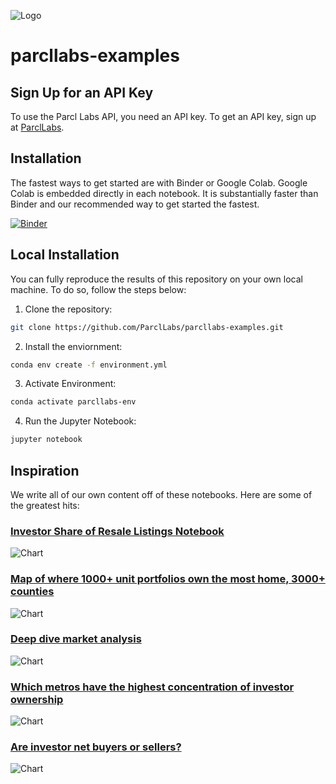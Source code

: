 ![Logo](img/labs.jpg)
# parcllabs-examples

## Sign Up for an API Key

To use the Parcl Labs API, you need an API key. To get an API key, sign up at [ParclLabs](https://dashboard.parcllabs.com/signup).

## Installation

The fastest ways to get started are with Binder or Google Colab. Google Colab is embedded directly in each notebook. It is substantially faster than Binder and our recommended way to get started the fastest. 

[![Binder](https://mybinder.org/badge_logo.svg)](https://mybinder.org/v2/gh/ParclLabs/parcllabs-examples/main)

## Local Installation

You can fully reproduce the results of this repository on your own local machine. To do so, follow the steps below:

1. Clone the repository:

```bash
git clone https://github.com/ParclLabs/parcllabs-examples.git
```

2. Install the enviornment:

```bash
conda env create -f environment.yml
```

3. Activate Environment:

```bash
conda activate parcllabs-env
```

4. Run the Jupyter Notebook:

```bash
jupyter notebook
```

## Inspiration

We write all of our own content off of these notebooks. Here are some of the greatest hits: 

### [Investor Share of Resale Listings Notebook](python/investor_share_of_resale_listings.ipynb)

![Chart](python/assets/atlanta_investor_share.png)

### [Map of where 1000+ unit portfolios own the most home, 3000+ counties](python/map_of_investor_ownership.ipynb)

![Chart](python/assets/large_institutional_ownership.png)

### [Deep dive market analysis](python/market_analysis.ipynb)

![Chart](python/assets/purchase_price_vs_list_price.png)

### [Which metros have the highest concentration of investor ownership](python/table_of_investor_concentration.ipynb)

![Chart](python/assets/all_homes_owned_by_investors.png)

### [Are investor net buyers or sellers?](python/table_of_purchase_to_sale_ratio.ipynb)

![Chart](python/assets/purchase_to_sale_ratio.png)